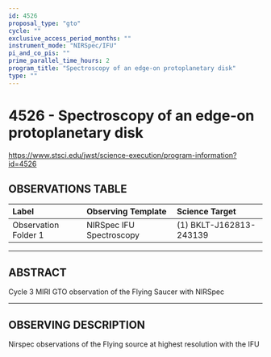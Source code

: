 ```yaml
---
id: 4526
proposal_type: "gto"
cycle: ""
exclusive_access_period_months: ""
instrument_mode: "NIRSpec/IFU"
pi_and_co_pis: ""
prime_parallel_time_hours: 2
program_title: "Spectroscopy of an edge-on protoplanetary disk"
type: ""
---
```

# 4526 - Spectroscopy of an edge-on protoplanetary disk
https://www.stsci.edu/jwst/science-execution/program-information?id=4526
## OBSERVATIONS TABLE
| Label              | Observing Template      | Science Target           |
| :----------------- | :---------------------- | :----------------------- |
| Observation Folder 1 | NIRSpec IFU Spectroscopy | (1) BKLT-J162813-243139 |

---

## ABSTRACT

Cycle 3 MIRI GTO observation of the Flying Saucer with NIRSpec

---

## OBSERVING DESCRIPTION

Nirspec observations of the Flying source at highest resolution with the IFU